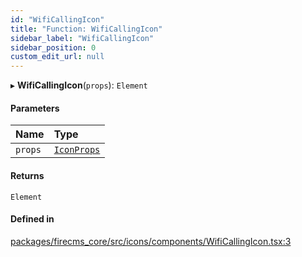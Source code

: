 ```yaml
---
id: "WifiCallingIcon"
title: "Function: WifiCallingIcon"
sidebar_label: "WifiCallingIcon"
sidebar_position: 0
custom_edit_url: null
---
```


▸ **WifiCallingIcon**(`props`): `Element`

#### Parameters

| Name | Type |
| :------ | :------ |
| `props` | [`IconProps`](../types/IconProps.md) |

#### Returns

`Element`

#### Defined in

[packages/firecms_core/src/icons/components/WifiCallingIcon.tsx:3](https://github.com/FireCMSco/firecms/blob/d45f3739/packages/firecms_core/src/icons/components/WifiCallingIcon.tsx#L3)
